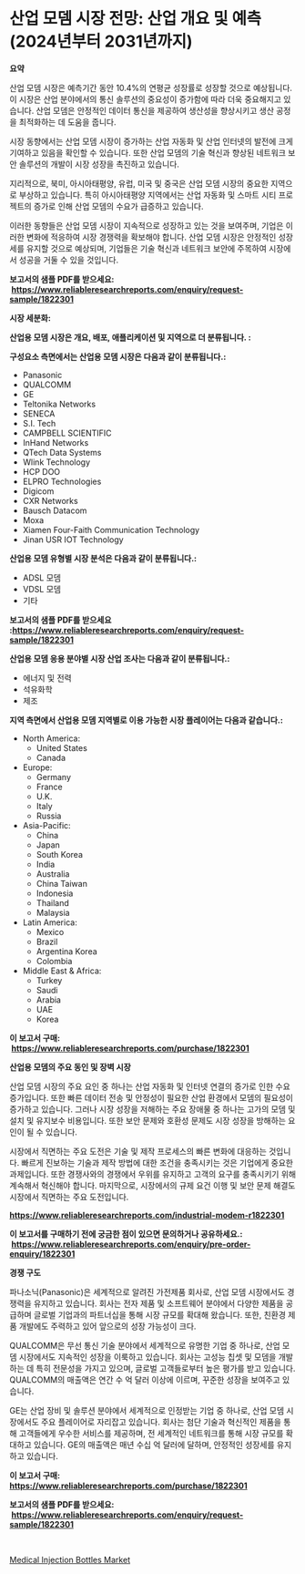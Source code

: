 <p><h1>산업 모뎀 시장 전망: 산업 개요 및 예측 (2024년부터 2031년까지)</h1></p><p><strong>요약</strong></p>
<p><p>산업 모뎀 시장은 예측기간 동안 10.4%의 연평균 성장률로 성장할 것으로 예상됩니다. 이 시장은 산업 분야에서의 통신 솔루션의 중요성이 증가함에 따라 더욱 중요해지고 있습니다. 산업 모뎀은 안정적인 데이터 통신을 제공하여 생산성을 향상시키고 생산 공정을 최적화하는 데 도움을 줍니다.</p><p>시장 동향에서는 산업 모뎀 시장이 증가하는 산업 자동화 및 산업 인터넷의 발전에 크게 기여하고 있음을 확인할 수 있습니다. 또한 산업 모뎀의 기술 혁신과 향상된 네트워크 보안 솔루션의 개발이 시장 성장을 촉진하고 있습니다.</p><p>지리적으로, 북미, 아시아태평양, 유럽, 미국 및 중국은 산업 모뎀 시장의 중요한 지역으로 부상하고 있습니다. 특히 아시아태평양 지역에서는 산업 자동화 및 스마트 시티 프로젝트의 증가로 인해 산업 모뎀의 수요가 급증하고 있습니다.</p><p>이러한 동향들은 산업 모뎀 시장이 지속적으로 성장하고 있는 것을 보여주며, 기업은 이러한 변화에 적응하여 시장 경쟁력을 확보해야 합니다. 산업 모뎀 시장은 안정적인 성장세를 유지할 것으로 예상되며, 기업들은 기술 혁신과 네트워크 보안에 주목하여 시장에서 성공을 거둘 수 있을 것입니다.</p></p>
<p><strong>보고서의 샘플 PDF를 받으세요: &nbsp;<a href="https://www.reliableresearchreports.com/enquiry/request-sample/1822301">https://www.reliableresearchreports.com/enquiry/request-sample/1822301</a></strong></p>
<p><strong>시장 세분화:</strong></p>
<p><strong> 산업용 모뎀 시장은 개요, 배포, 애플리케이션 및 지역으로 더 분류됩니다. :</strong></p>
<p><strong>구성요소 측면에서는 산업용 모뎀 시장은 다음과 같이 분류됩니다.:</strong></p>
<p><ul><li>Panasonic</li><li>QUALCOMM</li><li>GE</li><li>Teltonika Networks</li><li>SENECA</li><li>S.I. Tech</li><li>CAMPBELL SCIENTIFIC</li><li>InHand Networks</li><li>QTech Data Systems</li><li>Wlink Technology</li><li>HCP DOO</li><li>ELPRO Technologies</li><li>Digicom</li><li>CXR Networks</li><li>Bausch Datacom</li><li>Moxa</li><li>Xiamen Four-Faith Communication Technology</li><li>Jinan USR IOT Technology</li></ul></p>
<p><strong> 산업용 모뎀 유형별 시장 분석은 다음과 같이 분류됩니다.:</strong></p>
<p><ul><li>ADSL 모뎀</li><li>VDSL 모뎀</li><li>기타</li></ul></p>
<p><strong>보고서의 샘플 PDF를 받으세요 :<a href="https://www.reliableresearchreports.com/enquiry/request-sample/1822301">https://www.reliableresearchreports.com/enquiry/request-sample/1822301</a></strong></p>
<p><strong> 산업용 모뎀 응용 분야별 시장 산업 조사는 다음과 같이 분류됩니다.:</strong></p>
<p><ul><li>에너지 및 전력</li><li>석유화학</li><li>제조</li></ul></p>
<p><strong>지역 측면에서 산업용 모뎀 지역별로 이용 가능한 시장 플레이어는 다음과 같습니다.:</strong></p>
<p><ul>
    <li>
        North America:
        <ul>
            <li>United States</li>
            <li>Canada</li>
        </ul>
    </li>
    <li>
        Europe:
        <ul>
            <li>Germany</li>
            <li>France</li>
            <li>U.K.</li>
            <li>Italy</li>
            <li>Russia</li>
        </ul>
    </li>
    <li>
        Asia-Pacific:
        <ul>
            <li>China</li>
            <li>Japan</li>
            <li>South Korea</li>
            <li>India</li>
            <li>Australia</li>
            <li>China Taiwan</li>
            <li>Indonesia</li>
            <li>Thailand</li>
            <li>Malaysia</li>
        </ul>
    </li>
    <li>
        Latin America:
        <ul>
            <li>Mexico</li>
            <li>Brazil</li>
            <li>Argentina Korea</li>
            <li>Colombia</li>
        </ul>
    </li>
    <li>
        Middle East & Africa:
        <ul>
            <li>Turkey</li>
            <li>Saudi</li>
            <li>Arabia</li>
            <li>UAE</li>
            <li>Korea</li>
        </ul>
    </li>
    </ul></p>
<p><strong>이 보고서 구매: &nbsp;<a href="https://www.reliableresearchreports.com/purchase/1822301">https://www.reliableresearchreports.com/purchase/1822301</a></strong></p>
<p><strong>산업용 모뎀의 주요 동인 및 장벽 시장</strong></p>
<p><p>산업 모뎀 시장의 주요 요인 중 하나는 산업 자동화 및 인터넷 연결의 증가로 인한 수요 증가입니다. 또한 빠른 데이터 전송 및 안정성이 필요한 산업 환경에서 모뎀의 필요성이 증가하고 있습니다. 그러나 시장 성장을 저해하는 주요 장애물 중 하나는 고가의 모뎀 및 설치 및 유지보수 비용입니다. 또한 보안 문제와 호환성 문제도 시장 성장을 방해하는 요인이 될 수 있습니다.</p><p>시장에서 직면하는 주요 도전은 기술 및 제작 프로세스의 빠른 변화에 대응하는 것입니다. 빠르게 진보하는 기술과 제작 방법에 대한 조건을 충족시키는 것은 기업에게 중요한 과제입니다. 또한 경쟁사와의 경쟁에서 우위를 유지하고 고객의 요구를 충족시키기 위해 계속해서 혁신해야 합니다. 마지막으로, 시장에서의 규제 요건 이행 및 보안 문제 해결도 시장에서 직면하는 주요 도전입니다.</p></p>
<p><strong><a href="https://www.reliableresearchreports.com/industrial-modem-r1822301">https://www.reliableresearchreports.com/industrial-modem-r1822301</a></strong></p>
<p><strong>이 보고서를 구매하기 전에 궁금한 점이 있으면 문의하거나 공유하세요.: &nbsp;<a href="https://www.reliableresearchreports.com/enquiry/pre-order-enquiry/1822301">https://www.reliableresearchreports.com/enquiry/pre-order-enquiry/1822301</a></strong></p>
<p><strong>경쟁 구도</strong></p>
<p><p>파나소닉(Panasonic)은 세계적으로 알려진 가전제품 회사로, 산업 모뎀 시장에서도 경쟁력을 유지하고 있습니다. 회사는 전자 제품 및 소프트웨어 분야에서 다양한 제품을 공급하며 글로벌 기업과의 파트너십을 통해 시장 규모를 확대해 왔습니다. 또한, 친환경 제품 개발에도 주력하고 있어 앞으로의 성장 가능성이 크다.</p><p>QUALCOMM은 무선 통신 기술 분야에서 세계적으로 유명한 기업 중 하나로, 산업 모뎀 시장에서도 지속적인 성장을 이룩하고 있습니다. 회사는 고성능 칩셋 및 모뎀을 개발하는 데 특히 전문성을 가지고 있으며, 글로벌 고객들로부터 높은 평가를 받고 있습니다. QUALCOMM의 매출액은 연간 수 억 달러 이상에 이르며, 꾸준한 성장을 보여주고 있습니다.</p><p>GE는 산업 장비 및 솔루션 분야에서 세계적으로 인정받는 기업 중 하나로, 산업 모뎀 시장에서도 주요 플레이어로 자리잡고 있습니다. 회사는 첨단 기술과 혁신적인 제품을 통해 고객들에게 우수한 서비스를 제공하며, 전 세계적인 네트워크를 통해 시장 규모를 확대하고 있습니다. GE의 매출액은 매년 수십 억 달러에 달하며, 안정적인 성장세를 유지하고 있습니다.</p></p>
<p><strong>이 보고서 구매: &nbsp; <a href="https://www.reliableresearchreports.com/purchase/1822301">https://www.reliableresearchreports.com/purchase/1822301</a></strong></p>
<p><strong>보고서의 샘플 PDF를 받으세요: &nbsp;<a href="https://www.reliableresearchreports.com/enquiry/request-sample/1822301">https://www.reliableresearchreports.com/enquiry/request-sample/1822301</a></strong><strong></strong></p>
<p>&nbsp;</p>
<p><p><a href="https://eight-handstand-8fb.notion.site/Medical-Injection-Bottles-Market-Analysis-Its-CAGR-Market-Segmentation-and-Global-Industry-Overvie-775eb95bda344b61a9f888cf95f150a5">Medical Injection Bottles Market</a></p></p>